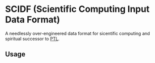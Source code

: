 # SCIDF (Scientific Computing Input Data Format)

A needlessly over-engineered data format for sicentific computing
and spiritual successor to [PTL](https://github.com/wvannoordt/PTL).

## Usage